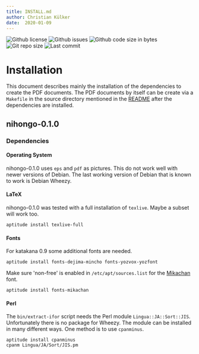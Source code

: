 ```yaml
---
title: INSTALL.md
author: Christian Külker
date:  2020-01-09
---
```


![Github license](https://img.shields.io/github/license/ckuelker/nihongo.svg)
![Github issues](https://img.shields.io/github/issues/ckuelker/nihongo.svg?style=popout-square)
![Github code size in bytes](https://img.shields.io/github/languages/code-size/ckuelker/nihongo.svg)
![Git repo size](https://img.shields.io/github/repo-size/ckuelker/nihongo.svg)
![Last commit](https://img.shields.io/github/last-commit/ckuelker/nihongo.svg)

# Installation

This document describes mainly the installation of the dependencies to create
the PDF documents. The PDF documents by itself can be create via a `Makefile`
in the source directory mentioned in the [README](README.md) after the
dependencies are installed.

## nihongo-0.1.0

### Dependencies

#### Operating System

nihongo-0.1.0 uses `eps` and `pdf` as pictures. This do not work well with
newer versions of Debian. The last working version of Debian that is known to
work is Debian Wheezy.

#### LaTeX

nihongo-0.1.0 was tested with a full installation of `texlive`. Maybe a subset
will work too.

    aptitude install texlive-full

#### Fonts

For katakana 0.9 some additional fonts are needed.

    aptitude install fonts-dejima-mincho fonts-yozvox-yozfont

Make sure 'non-free' is enabled in `/etc/apt/sources.list` for the
[Mikachan](http://www001.upp.so-net.ne.jp/mikachan/) font.

    aptitude install fonts-mikachan

#### Perl

The `bin/extract-ifor` script needs the Perl module `Lingua::JA::Sort::JIS`.
Unfortunately there is no package for Wheezy. The module can be installed in
many different ways. One method is to use `cpanminus`.

    aptitude install cpanminus
    cpanm Lingua/JA/Sort/JIS.pm

